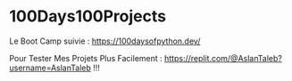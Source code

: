 #  100Days100Projects

Le Boot Camp suivie : https://100daysofpython.dev/


Pour Tester Mes Projets Plus Facilement : https://replit.com/@AslanTaleb?username=AslanTaleb !!!
